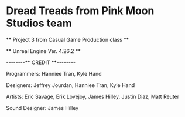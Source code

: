 # Dread Treads from Pink Moon Studios team
**  Project 3 from Casual Game Production class **

** Unreal Engine Ver. 4.26.2 **


--------** CREDIT **--------

Programmers: Hanniee Tran, Kyle Hand

Designers: Jeffrey Jourdan, Hanniee Tran, Kyle Hand

Artists: Eric Savage, Erik Lovejoy, James Hilley, Justin Diaz, Matt Reuter

Sound Designer: James Hilley
